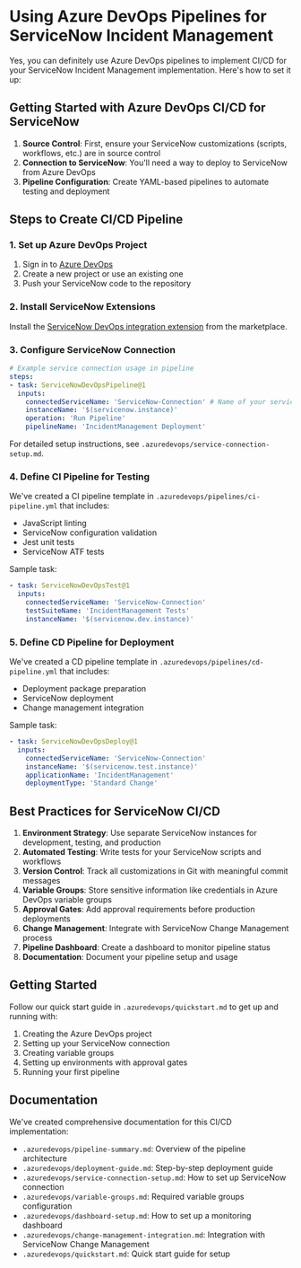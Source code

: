 # Using Azure DevOps Pipelines for ServiceNow Incident Management

Yes, you can definitely use Azure DevOps pipelines to implement CI/CD for your ServiceNow Incident Management implementation. Here's how to set it up:

## Getting Started with Azure DevOps CI/CD for ServiceNow

1. **Source Control**: First, ensure your ServiceNow customizations (scripts, workflows, etc.) are in source control
2. **Connection to ServiceNow**: You'll need a way to deploy to ServiceNow from Azure DevOps
3. **Pipeline Configuration**: Create YAML-based pipelines to automate testing and deployment

## Steps to Create CI/CD Pipeline

### 1. Set up Azure DevOps Project

1. Sign in to [Azure DevOps](https://dev.azure.com)
2. Create a new project or use an existing one
3. Push your ServiceNow code to the repository

### 2. Install ServiceNow Extensions

Install the [ServiceNow DevOps integration extension](https://marketplace.visualstudio.com/items?itemName=ServiceNow.now-azure-devops) from the marketplace.

### 3. Configure ServiceNow Connection

```yaml
# Example service connection usage in pipeline
steps:
- task: ServiceNowDevOpsPipeline@1
  inputs:
    connectedServiceName: 'ServiceNow-Connection' # Name of your service connection
    instanceName: '$(servicenow.instance)'
    operation: 'Run Pipeline'
    pipelineName: 'IncidentManagement Deployment'
```

For detailed setup instructions, see `.azuredevops/service-connection-setup.md`.

### 4. Define CI Pipeline for Testing

We've created a CI pipeline template in `.azuredevops/pipelines/ci-pipeline.yml` that includes:

- JavaScript linting
- ServiceNow configuration validation
- Jest unit tests
- ServiceNow ATF tests

Sample task:
```yaml
- task: ServiceNowDevOpsTest@1
  inputs:
    connectedServiceName: 'ServiceNow-Connection'
    testSuiteName: 'IncidentManagement Tests'
    instanceName: '$(servicenow.dev.instance)'
```

### 5. Define CD Pipeline for Deployment

We've created a CD pipeline template in `.azuredevops/pipelines/cd-pipeline.yml` that includes:

- Deployment package preparation
- ServiceNow deployment
- Change management integration

Sample task:
```yaml
- task: ServiceNowDevOpsDeploy@1
  inputs:
    connectedServiceName: 'ServiceNow-Connection'
    instanceName: '$(servicenow.test.instance)'
    applicationName: 'IncidentManagement'
    deploymentType: 'Standard Change'
```

## Best Practices for ServiceNow CI/CD

1. **Environment Strategy**: Use separate ServiceNow instances for development, testing, and production
2. **Automated Testing**: Write tests for your ServiceNow scripts and workflows
3. **Version Control**: Track all customizations in Git with meaningful commit messages
4. **Variable Groups**: Store sensitive information like credentials in Azure DevOps variable groups
5. **Approval Gates**: Add approval requirements before production deployments
6. **Change Management**: Integrate with ServiceNow Change Management process
7. **Pipeline Dashboard**: Create a dashboard to monitor pipeline status
8. **Documentation**: Document your pipeline setup and usage

## Getting Started

Follow our quick start guide in `.azuredevops/quickstart.md` to get up and running with:

1. Creating the Azure DevOps project
2. Setting up your ServiceNow connection
3. Creating variable groups
4. Setting up environments with approval gates
5. Running your first pipeline

## Documentation

We've created comprehensive documentation for this CI/CD implementation:

- `.azuredevops/pipeline-summary.md`: Overview of the pipeline architecture
- `.azuredevops/deployment-guide.md`: Step-by-step deployment guide
- `.azuredevops/service-connection-setup.md`: How to set up ServiceNow connection
- `.azuredevops/variable-groups.md`: Required variable groups configuration
- `.azuredevops/dashboard-setup.md`: How to set up a monitoring dashboard
- `.azuredevops/change-management-integration.md`: Integration with ServiceNow Change Management
- `.azuredevops/quickstart.md`: Quick start guide for setup
